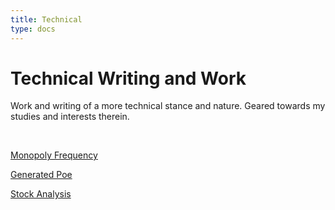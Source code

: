 ```yaml
---
title: Technical
type: docs
---
```


# Technical Writing and Work

Work and writing of a more technical stance and nature. Geared towards my studies and
interests therein. 

&nbsp;  

[Monopoly Frequency](/technical/monopolyfreq/)

[Generated Poe](/technical/generatedpoe/)

[Stock Analysis](/technical/stockanalysis/stockanalysis/)
